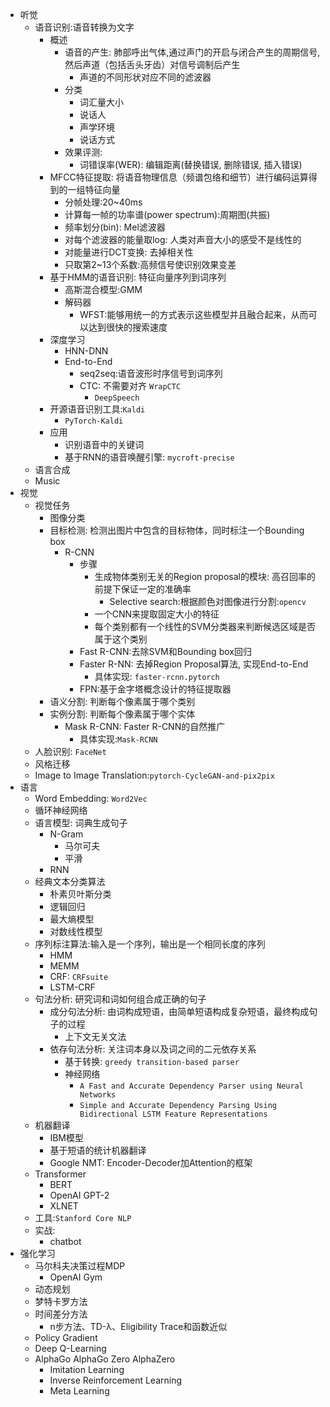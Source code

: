 - 听觉
    - 语音识别:语音转换为文字
        - 概述
            - 语音的产生: 肺部呼出气体,通过声门的开启与闭合产生的周期信号,然后声道（包括舌头牙齿）对信号调制后产生
                - 声道的不同形状对应不同的滤波器
            - 分类
                - 词汇量大小
                - 说话人
                - 声学环境
                - 说话方式
            - 效果评测:
                - 词错误率(WER): 编辑距离(替换错误, 删除错误, 插入错误)
        - MFCC特征提取: 将语音物理信息（频谱包络和细节）进行编码运算得到的一组特征向量
            - 分帧处理:20~40ms
            - 计算每一帧的功率谱(power spectrum):周期图(共振)
            - 频率划分(bin): Mel滤波器
            - 对每个滤波器的能量取log: 人类对声音大小的感受不是线性的
            - 对能量进行DCT变换: 去掉相关性
            - 只取第2~13个系数:高频信号使识别效果变差
        - 基于HMM的语音识别: 特征向量序列到词序列
            - 高斯混合模型:GMM
            - 解码器
                - WFST:能够用统一的方式表示这些模型并且融合起来，从而可以达到很快的搜索速度
        - 深度学习
            - HNN-DNN
            - End-to-End
                - seq2seq:语音波形时序信号到词序列
                - CTC: 不需要对齐 `WrapCTC`
                    - `DeepSpeech`
        - 开源语音识别工具:`Kaldi`
            - `PyTorch-Kaldi`
        - 应用
            - 识别语音中的关键词
            - 基于RNN的语音唤醒引擎: `mycroft-precise`
    - 语言合成
    - Music
- 视觉
    - 视觉任务
        - 图像分类
        - 目标检测: 检测出图片中包含的目标物体，同时标注一个Bounding box
            - R-CNN
                - 步骤
                    - 生成物体类别无关的Region proposal的模块: 高召回率的前提下保证一定的准确率
                        - Selective search:根据颜色对图像进行分割:`opencv`
                    - 一个CNN来提取固定大小的特征
                    - 每个类别都有一个线性的SVM分类器来判断候选区域是否属于这个类别
                - Fast R-CNN:去除SVM和Bounding box回归
                - Faster R-NN: 去掉Region Proposal算法, 实现End-to-End
                    - 具体实现: `faster-rcnn.pytorch`
                - FPN:基于金字塔概念设计的特征提取器
        - 语义分割: 判断每个像素属于哪个类别
        - 实例分割: 判断每个像素属于哪个实体
            - Mask R-CNN: Faster R-CNN的自然推广
                - 具体实现:`Mask-RCNN`
    - 人脸识别: `FaceNet`
    - 风格迁移
    - Image to Image Translation:`pytorch-CycleGAN-and-pix2pix`
- 语言
    - Word Embedding: `Word2Vec`
    - 循环神经网络
    - 语言模型: 词典生成句子
        - N-Gram
            - 马尔可夫
            - 平滑
        - RNN
    - 经典文本分类算法
        - 朴素贝叶斯分类
        - 逻辑回归
        - 最大熵模型
        - 对数线性模型
    - 序列标注算法:输入是一个序列，输出是一个相同长度的序列
        - HMM
        - MEMM
        - CRF: `CRFsuite`
        - LSTM-CRF
    - 句法分析: 研究词和词如何组合成正确的句子
        - 成分句法分析: 由词构成短语，由简单短语构成复杂短语，最终构成句子的过程
            - 上下文无关文法
        - 依存句法分析: 关注词本身以及词之间的二元依存关系
            - 基于转换: `greedy transition-based parser`
            - 神经网络
                - `A Fast and Accurate Dependency Parser using Neural Networks`
                - `Simple and Accurate Dependency Parsing Using Bidirectional LSTM Feature Representations`
    - 机器翻译
        - IBM模型
        - 基于短语的统计机器翻译
        - Google NMT: Encoder-Decoder加Attention的框架
    - Transformer
        - BERT
        - OpenAI GPT-2
        - XLNET
    - 工具:`Stanford Core NLP`
    - 实战:
        - chatbot
- 强化学习
    - 马尔科夫决策过程MDP
        - OpenAI Gym
    - 动态规划
    - 梦特卡罗方法
    - 时间差分方法
        - n步方法、TD-λ、Eligibility Trace和函数近似
    - Policy Gradient
    - Deep Q-Learning
    - AlphaGo AlphaGo Zero AlphaZero
        - Imitation Learning
        - Inverse Reinforcement Learning
        - Meta Learning
